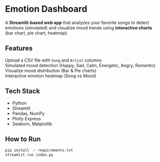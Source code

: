 #  Emotion Dashboard

A **Streamlit-based web app** that analyzes your favorite songs to detect emotions (simulated) and visualize mood trends using **interactive charts** (bar chart, pie chart, heatmap).

##  Features
 Upload a CSV file with `Song` and `Artist` columns  
 Simulated mood detection (Happy, Sad, Calm, Energetic, Angry, Romantic)  
 Visualize mood distribution (Bar & Pie charts)  
 Interactive emotion heatmap (Song vs Mood)  

##  Tech Stack
- Python
- Streamlit
- Pandas, NumPy
- Plotly Express
- Seaborn, Matplotlib

##  How to Run
```bash
pip install -r requirements.txt
streamlit run index.py

